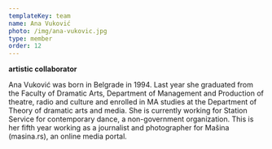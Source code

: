 ```yaml
---
templateKey: team
name: Ana Vuković
photo: /img/ana-vukovic.jpg
type: member
order: 12
---
```

**artistic collaborator**

Ana Vuković was born in Belgrade in 1994. Last year she graduated from the Faculty of Dramatic Arts, Department of Management and Production of theatre, radio and culture and enrolled in MA studies at the Department of Theory of dramatic arts and media. She is currently working for Station Service for contemporary dance, a non-government organization. This is her fifth year working as a journalist and photographer for Mašina (masina.rs), an online media portal.
